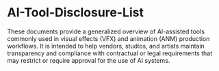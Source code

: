 # AI-Tool-Disclosure-List
These documents provide a generalized overview of AI-assisted tools commonly used in visual effects (VFX) and animation (ANM)  production workflows. It is intended to help vendors, studios, and artists maintain transparency and compliance with contractual or legal requirements that may restrict or require approval for the use of AI systems. 
